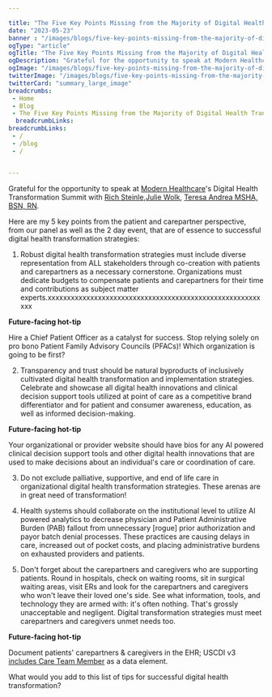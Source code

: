 ```yaml
---

title: "The Five Key Points Missing from the Majority of Digital Health Transformation Strategies"
date: "2023-05-23"
banner : "/images/blogs/five-key-points-missing-from-the-majority-of-digital-health- transformation.jpg"
ogType: "article"
ogTitle: "The Five Key Points Missing from the Majority of Digital Health Transformation Strategies | Unblock Health"
ogDescription: "Grateful for the opportunity to speak at Modern Healthcare's Digital Health Transformation Summit with Rich Steinle, Julie Wolk, Teresa Andrea MSHA, BSN, RN."
ogImage: "/images/blogs/five-key-points-missing-from-the-majority-of-digital-health- transformation.jpg"
twitterImage: "/images/blogs/five-key-points-missing-from-the-majority-of-digital-health- transformation.jpg"
twitterCard: "summary_large_image"
breadcrumbs:
 - Home
 - Blog
 - The Five Key Points Missing from the Majority of Digital Health Transformation Strategies
  breadcrumbLinks:
breadcrumbLinks:
 - / 
 - /blog
 - / 


---
```


Grateful for the opportunity to speak at <a href="https://www.linkedin.com/company/modern-healthcare/">Modern Healthcare</a>'s Digital Health Transformation Summit with <a href="https://www.linkedin.com/in/ACoAAAC5iFsB_xKknn1yQHx\_-z_31l12-trOEj4">Rich Steinle</a>,<a href="https://www.linkedin.com/in/ACoAAAJzHvwBSOIzpq_hMT29hc08VWRF6QnxG5c">Julie Wolk</a>, <a href="https://www.linkedin.com/in/ACoAAAXvuxYBoJ39Cj2ClRuYhPQkV2TP05SK7QY">Teresa Andrea MSHA, BSN, RN</a>.

Here are my 5 key points from the patient and carepartner perspective, from our panel as well as the 2 day event, that are of essence to successful digital health transformation strategies:

1. Robust digital health transformation strategies must include diverse representation from ALL stakeholders through co-creation with patients and carepartners as a necessary cornerstone. Organizations must dedicate budgets to compensate patients and carepartners for their time and contributions as subject matter experts.xxxxxxxxxxxxxxxxxxxxxxxxxxxxxxxxxxxxxxxxxxxxxxxxxxxxxxxxxx

**Future-facing hot-tip**

Hire a Chief Patient Officer as a catalyst for success. Stop relying solely on pro bono Patient Family Advisory Councils (PFACs)! Which organization is going to be first?

2. Transparency and trust should be natural byproducts of inclusively cultivated digital health transformation and implementation strategies. Celebrate and showcase all digital health innovations and clinical decision support tools utilized at point of care as a competitive brand differentiator and for patient and consumer awareness, education, as well as informed decision-making.

**Future-facing hot-tip**

Your organizational or provider website should have bios for any AI powered clinical decision support tools and other digital health innovations that are used to make decisions about an individual's care or coordination of care.

3. Do not exclude palliative, supportive, and end of life care in organizational digital health transformation strategies. These arenas are in great need of transformation!

4. Health systems should collaborate on the institutional level to utilize AI powered analytics to decrease physician and Patient Administrative Burden (PAB) fallout from unnecessary \[rogue\] prior authorization and payor batch denial processes. These practices are causing delays in care, increased out of pocket costs, and placing administrative burdens on exhausted providers and patients.

5. Don't forget about the carepartners and caregivers who are supporting patients. Round in hospitals, check on waiting rooms, sit in surgical waiting areas, visit ERs and look for the carepartners and caregivers who won't leave their loved one's side. See what information, tools, and technology they are armed with: it's often nothing. That's grossly unacceptable and negligent. Digital transformation strategies must meet carepartners and caregivers unmet needs too.

**Future-facing hot-tip**

Document patients' carepartners & caregivers in the EHR; USCDI v3 <a href="https://www.healthit.gov/isa/uscdi-data-class/care-team-members">includes Care Team Member</a> as a data element.

What would you add to this list of tips for successful digital health transformation?